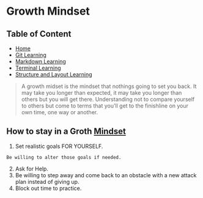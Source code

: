 # Growth Mindset

## Table of Content
* [Home](https://rearo43.github.io/learning.journal-repo/)
* [Git Learning](https://rearo43.github.io/learning.journal-repo/git-learning)
* [Markdown Learning](https://rearo43.github.io/learning.journal-repo/learn-markdown) 
* [Terminal Learning](https://rearo43.github.io/learning.journal-repo/terminal)
* [Structure and Layout Learning](https://rearo43.github.io/learning.journal-repo/structure-layout)


> A growth midset is the mindset that nothings going to set you back.  It may take you longer than expected, it may take you longer than others but you will get there. Understanding not to compare yourself to others but come to terms that you'll get to the finishline on your own time, one way or another. 

## How to stay in a Groth [Mindset](https://www.atlassian.com/blog/inside-atlassian/growth-mindset)
1. Set realistic goals FOR YOURSELF.
  ```
  Be willing to alter those goals if needed.
  ```
2. Ask for Help.
3. Be willing to step away and come back to an obstacle with a new attack plan instead of giving up.
4. Block out time to practice.
